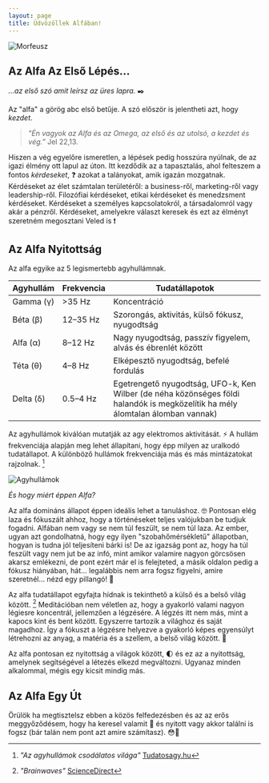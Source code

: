 ```yaml
---
layout: page
title: Üdvözöllek Alfában!
---
```


![Morfeusz](https://alfablog.github.io/assets/img/Morfeusz2.png)

## Az Alfa Az Első Lépés...

*...az első szó amit leírsz az üres lapra.* ✒️ 

Az "alfa" a görög abc első betűje. A szó először is jelentheti azt, hogy *kezdet*. 

> *"Én vagyok az Alfa és az Omega, az első és az utolsó, a kezdet és vég.”* Jel 22,13. 

Hiszen a vég egyelőre ismeretlen, a lépések pedig hosszúra nyúlnak, de az igazi élmény ott lapul az úton. Itt kezdődik az a tapasztalás, ahol felteszem a fontos *kérdeseket*, ❓ azokat a talányokat, amik igazán mozgatnak. Kérdéseket az élet számtalan területéről: a business-ről, marketing-ről vagy leadership-ről. Filozófiai kérdéseket, etikai kérdéseket és menedzsment kérdéseket. Kérdéseket a személyes kapcsolatokról, a társadalomról vagy akár a pénzről. Kérdéseket, amelyekre választ keresek és ezt az élményt szeretném megosztani Veled is ❗

## Az Alfa Nyitottság

Az alfa egyike az 5 legismertebb agyhullámnak. 

Agyhullám        | Frekvencia             | Tudatállapotok          
--------------------- | --------------------- | --------------------- 
Gamma (γ)             | >35 Hz                | Koncentráció     
Béta (β)              | 12–35 Hz              | Szorongás, aktivitás, külső fókusz, nyugodtság 
Alfa (α)           | 8–12 Hz               | Nagy nyugodtság, passzív figyelem, alvás és ébrenlét között
Téta (θ)             | 4–8 Hz                | Elképesztő nyugodtság, befelé fordulás
Delta (δ)             | 0.5–4 Hz              | Egetrengető nyugodtság, UFO-k, Ken Wilber (de néha közönséges földi halandók is megközelítik ha mély álomtalan álomban vannak)

Az agyhullámok kiválóan mutatják az agy elektromos aktivitását. ⚡ A hullám frekvenciája alapján meg lehet állapítani, hogy épp milyen az uralkodó tudatállapot. A különböző hullámok frekvenciája más és más mintázatokat rajzolnak. [^1]

![Agyhullámok](https://alfablog.github.io/assets/img/Agyhullámok4.png)

*És hogy miért éppen Alfa?* 

Az alfa domináns állapot éppen ideális lehet a tanuláshoz. 🤓 Pontosan elég laza és fókuszált ahhoz, hogy a történéseket teljes valójukban be tudjuk fogadni. Alfában nem vagy se nem túl feszült, se nem túl laza. Az ember, ugyan azt gondolhatná, hogy egy ilyen "szobahőmérsékletű" állapotban, hogyan is tudna jól teljesíteni bárki is! De az igazság pont az, hogy ha túl feszült vagy nem jut be az infó, mint amikor valamire nagyon görcsösen akarsz emlékezni, de pont ezért már el is felejteted, a másik oldalon pedig a fókusz hiányában, hát... legalábbis nem arra fogsz figyelni, amire szeretnél... nézd egy pillangó! 🦋

Az alfa tudatállapot egyfajta hídnak is tekinthető a külső és a belső világ között. [^2] Meditációban nem véletlen az, hogy a gyakorló valami nagyon légiesre koncentrál, jellemzően a légzésére. A légzés itt nem más, mint a kapocs kint és bent között. Egyszerre tartozik a világhoz és saját magadhoz. Így a fókuszt a légzésre helyezve a gyakorló képes egyensúlyt létrehozni az anyag, a matéria és a szellem, a belső világ között. 👐 

Az alfa pontosan ez nyitottság a világok között, 🌓 és ez az a nyitottság, amelynek segítségével a létezés elkezd megváltozni. Ugyanaz minden alkalommal, mégis egy kicsit mindig más. 

## Az Alfa Egy Út 
Örülök ha megtisztelsz ebben a közös felfedezésben és az az erős meggyőződésem, hogy ha keresel valamit 🐇 és nyitott vagy akkor találni is fogsz (bár talán nem pont azt amire számítasz). 😳🍋

[^1]: *"Az agyhullámok csodálatos világa"* [Tudatosagy.hu](https://www.tudatosagy.hu/az-agyhullamok-csodas-vilaga/)
[^2]: *"Brainwaves"* [ScienceDirect](https://www.sciencedirect.com/topics/agricultural-and-biological-sciences/brain-waves)
